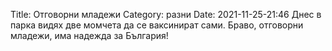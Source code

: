 Title: Отговорни младежи
Category: разни
Date: 2021-11-25-21:46
Днес в парка видях две момчета да се ваксинират сами. Браво, отговорни младежи, има надежда за България!